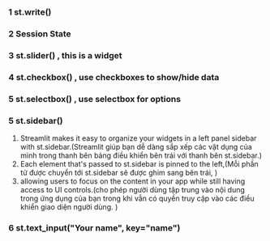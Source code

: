 ### 1 st.write()
### 2 Session State
### 3 st.slider() , this is a widget
### 4 st.checkbox() , use checkboxes to show/hide data
### 5 st.selectbox() , use selectbox for options
### 5 st.sidebar()
1. Streamlit makes it easy to organize your widgets in a left panel sidebar with st.sidebar.(Streamlit giúp bạn dễ dàng sắp xếp các vật dụng của mình trong thanh bên bảng điều khiển bên trái với thanh bên st.sidebar.)
2. Each element that's passed to st.sidebar is pinned to the left,(Mỗi phần tử được chuyển tới st.sidebar sẽ được ghim sang bên trái,
)
3. allowing users to focus on the content in your app while still having access to UI controls.(cho phép người dùng tập trung vào nội dung trong ứng dụng của bạn trong khi vẫn có quyền truy cập vào các điều khiển giao diện người dùng.
)
### 6 st.text_input("Your name", key="name")
